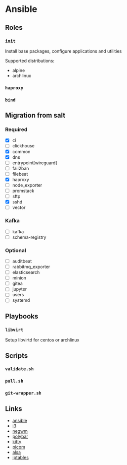 # Ansible

## Roles

### `init`

Install base packages, configure applications and utilities

Supported distributions:

- alpine
- archlinux

### `haproxy`
### `bind`

## Migration from salt

### Required

- [x] ci
- [ ] clickhouse
- [x] common
- [x] dns
- [ ] entrypoint[wireguard]
- [ ] fail2ban
- [ ] filebeat
- [x] haproxy
- [ ] node_exporter
- [ ] promstack
- [ ] sftp
- [x] sshd
- [ ] vector

### Kafka

- [ ] kafka
- [ ] schema-registry

### Optional

- [ ] auditbeat
- [ ] rabbitmq_exporter
- [ ] elasticsearch
- [ ] minion
- [ ] gitea
- [ ] jupyter
- [ ] users
- [ ] systemd

## Playbooks

### `libvirt`

Setup libvirtd for centos or archlinux

## Scripts

### `validate.sh`
### `pull.sh`
### `git-wrapper.sh`

## Links

- [ansible](https://www.ansible.com/)
- [i3](https://i3wm.org/)
- [negwm](https://github.com/neg-serg/negwm)
- [polybar](https://polybar.github.io/)
- [kitty](https://github.com/kovidgoyal/kitty)
- [picom](https://wiki.archlinux.org/title/Picom)
- [alsa](https://wiki.archlinux.org/title/Advanced_Linux_Sound_Architecture)
- [iptables](https://wiki.archlinux.org/title/Iptables)